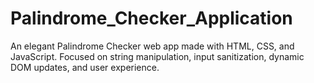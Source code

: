 # Palindrome_Checker_Application
An elegant Palindrome Checker web app made with HTML, CSS, and JavaScript. Focused on string manipulation, input sanitization, dynamic DOM updates, and user experience.
